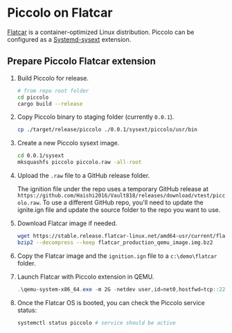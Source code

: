 # Piccolo on Flatcar

[Flatcar](https://www.flatcar.org/) is a container-optimized Linux distribution. Piccolo can be configured as a [Systemd-sysext](https://www.freedesktop.org/software/systemd/man/systemd-sysext.html) extension.

## Prepare Piccolo Flatcar extension

1. Build Piccolo for release.

   ```bash
   # from repo root folder
   cd piccolo
   cargo build --release
   ```

1. Copy Piccolo binary to staging folder (currently `0.0.1`).

   ```bash
   cp ./target/release/piccolo ./0.0.1/sysext/piccolo/usr/bin
   ```

1. Create a new Piccolo sysext image.

   ```bash
   cd 0.0.1/sysext
   mksquashfs piccolo piccolo.raw -all-root
   ```

1. Upload the `.raw` file to a GitHub release folder.

   The ignition file under the repo uses a temporary GitHub release at `https://github.com/Haishi2016/Vault818/releases/download/vtest/piccolo.raw`. To use a different GitHub repo, you'll need to update the ignite.ign file and update the source folder to the repo you want to use.

1. Download Flatcar image if needed.

   ```bash
   wget https://stable.release.flatcar-linux.net/amd64-usr/current/flatcar_production_qemu_image.img.bz2
   bzip2 --decompress --keep flatcar_production_qemu_image.img.bz2
   ```

1. Copy the Flatcar image and the `ignition.ign` file to a `c:\demo\flatcar` folder.

1. Launch Flatcar with Piccolo extension in QEMU.

   ```powershell
   .\qemu-system-x86_64.exe -m 2G -netdev user,id=net0,hostfwd=tcp::2222-:22 -device virtio-net-pci,netdev=net0 -fw_cfg name=opt/org.flatcar-linux/config,file=c:\demo\flatcar\ignition.ign -drive if=virtio,file=c:\demo\flatcar_production_qemu_image.img
   ```

1. Once the Flatcar OS is booted, you can check the Piccolo service status:

   ```bash
   systemctl status piccolo # service should be active
   ```
